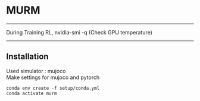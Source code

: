 # MURM

-------------

During Training RL,
nvidia-smi -q (Check GPU temperature)

------

## Installation

Used simulator : mujoco  
Make settings for mujoco and pytorch
```
conda env create -f setup/conda.yml
conda activate murm
```


